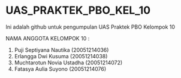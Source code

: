 # UAS_PRAKTEK_PBO_KEL_10
Ini adalah github untuk pengumpulan UAS Praktek PBO Kelompok 10

NAMA ANGGOTA KELOMPOK 10 : 
1. Puji Septiyana Nautika (20051214036)
2. Erlangga Dwi Kusuma (20051214038)
3. Muchtarotun Novia Ustadha (20051214072)
4. Fatasya Aulia Suyono (20051214076)
